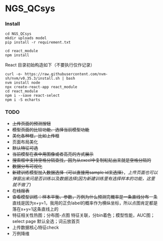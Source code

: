 # NGS_QCsys


### Install
``` shell
cd NGS_QCsys
mkdir uploads model
pip install -r requirement.txt

cd react_module
npm install
```

React 目录初始构造如下（不要执行仅作记录）
``` shell
curl -o- https://raw.githubusercontent.com/nvm-sh/nvm/v0.35.3/install.sh | bash
nvm install node
npx create-react-app react_module
cd react_module
npm i --save react-select
npm i -S echarts
```


### TODO
- ~~上传页面的预测按钮~~
- ~~模型页面的比较功能、选择当前模型功能~~
- ~~美化各种框，比如上传框~~
- 页面布局美化
- ~~默认特征可选~~
- ~~当前模型在表中用图像或者高亮的方式展示~~
- ~~搜索框中支持空格分隔查找，因为从excel中复制粘贴出来就是空格分隔的~~
- ~~数据分布可视化~~
- ~~新建训练模型加入数据选择（可以直接用sample id来选择）~~，*上传页面也可以弹窗出来问是否训练以及数据选择(因为新建训练里有选择样本的功能，这里就不做了)*
- ~~在线报表~~
- ~~查看模型训练：样本平衡、参数，万例为什么预测完概率是一条直线分布~~一条直线是因为x+y=1，我用的正负label的概率作为横纵坐标，所以点图肯定都是落在x+y=1这条直线上的
- 特征相关性热图；分布图-点图 特征关联，分bin着色；模型性能，AUC图；select page 默认全选；词云放首页
- 上传数据核心特征check
- 万例降维